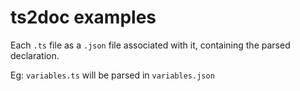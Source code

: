 # ts2doc examples

Each `.ts` file as a `.json` file associated with it, containing the parsed declaration.

Eg: `variables.ts` will be parsed in `variables.json`
